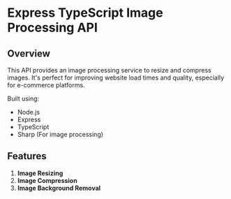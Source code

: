 # Express TypeScript Image Processing API

## Overview

This API provides an image processing service to resize and compress images. It's perfect for improving website load times and quality, especially for e-commerce platforms.

Built using:
- Node.js
- Express
- TypeScript
- Sharp (For image processing)

## Features

1. **Image Resizing**
2. **Image Compression**
3. **Image Background Removal**
